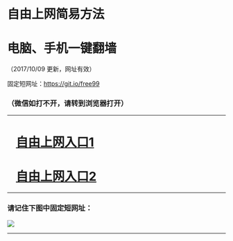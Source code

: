 ﻿# 自由上网简易方法

# 电脑、手机一键翻墙

（2017/10/09 更新，网址有效）

固定短网址：https://git.io/free99

### （微信如打不开，请转到浏览器打开）


***





# &nbsp;&nbsp; <a href="http://ft1413630843.fwq-tz-1001.info/fwqtz01.html?t=100900182 " target="_blank">自由上网入口1</a>
# &nbsp;&nbsp; <a href="http://ft967924603.fwq-tz-1002.info/fwqtz02.html?t=10090014177 " target="_blank">自由上网入口2</a>
***

### 请记住下图中固定短网址：

<img src="https://s3-us-west-2.amazonaws.com/fwq-1001/yjfq-20170905okok.png" /> 


***

